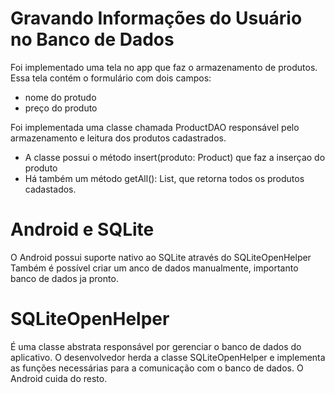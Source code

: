 # Gravando Informações do Usuário no Banco de Dados
Foi implementado uma tela no app que faz o armazenamento de produtos.
Essa tela contém o formulário com dois campos:
- nome do protudo
- preço do produto

Foi implementada uma classe chamada ProductDAO
responsável pelo armazenamento e leitura dos produtos cadastrados.
- A classe possui o método insert(produto: Product) que faz a inserçao do produto
- Há também um método getAll(): List<Product>, que retorna todos os produtos cadastados.

# Android e SQLite
O Android possui suporte nativo ao SQLite através do SQLiteOpenHelper
Também é possível criar um anco de dados manualmente, importanto banco de dados ja pronto.

# SQLiteOpenHelper
É uma classe abstrata responsável por gerenciar o banco de dados do aplicativo.
O desenvolvedor herda a classe SQLiteOpenHelper e implementa as funções necessárias para a comunicação com o banco de dados.
O Android cuida do resto.


